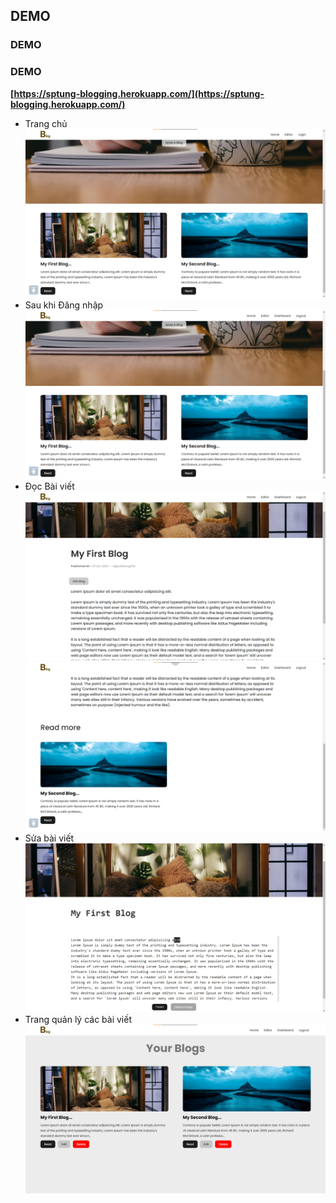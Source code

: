 ## DEMO

### DEMO

### DEMO

**[https://sptung-blogging.herokuapp.com/](https://sptung-blogging.herokuapp.com/)**

- Trang chủ
  ![./images/00.png](./images/00.png)
- Sau khi Đăng nhập
  ![./images/01.png](./images/01.png)
- Đọc Bài viết
  ![./images/02.png](./images/02.png)
  ![./images/03.png](./images/03.png)
- Sửa bài viết
  ![./images/04.png](./images/04.png)
- Trang quản lý các bài viết
  ![./images/05.png](./images/05.png)
